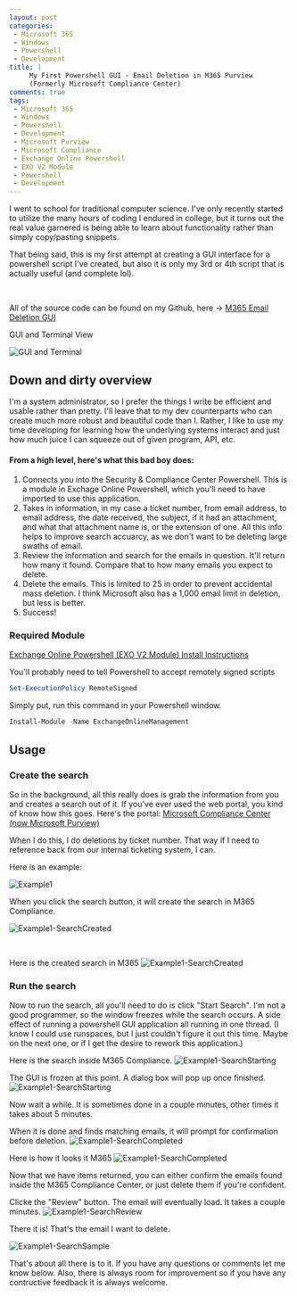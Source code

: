 ```yaml
---
layout: post
categories:
 - Microsoft 365
 - Windows
 - Powershell
 - Development
title: |
     My First Powershell GUI - Email Deletion in M365 Purview
     (Formerly Microsoft Compliance Center)
comments: true
tags: 
 - Microsoft 365
 - Windows
 - Powershell
 - Development
 - Microsoft Purview
 - Microsoft Compliance
 - Exchange Online Powershell
 - EXO V2 Module
 - Powershell
 - Development
---
```


<div class="message">
 I went to school for traditional computer science. I've only recently started to utilize the many hours of coding I endured in college, but it turns out the real value garnered is being able to learn about functionality rather than simply copy/pasting snippets.

 That being said, this is my first attempt at creating a GUI interface for a powershell script I've created, but also it is only my 3rd or 4th script that is actually useful (and complete lol).</div>
<br />

All of the source code can be found on my Github, here -> <a href="https://github.com/jordanreedy16/M365-Email-Deletion-GUI">M365 Email Deletion GUI</a>

GUI and Terminal View

![GUI and Terminal](\assets\2022-4-27\GUI-Screenshot-w-terminal.png)

## Down and dirty overview
I'm a system administrator, so I prefer the things I write be efficient and usable rather than pretty. I'll leave that to my dev counterparts who can create much more robust and beautiful code than I. Rather, I like to use my time developing for learning how the underlying systems interact and just how much juice I can squeeze out of given program, API, etc.

#### From a high level, here's what this bad boy does:
1. Connects you into the Security & Compliance Center Powershell. This is a module in Exchage Online Powershell, which you'll need to have imported to use this application.
2. Takes in information, in my case a ticket number, from email address, to email address, the date received, the subject, if it had an attachment, and what that attachment name is, or the extension of one. All this info helps to improve search accuarcy, as we don't want to be deleting large swaths of email.
3. Review the information and search for the emails in question. It'll return how many it found. Compare that to how many emails you expect to delete.
4. Delete the emails. This is limited to 25 in order to prevent accidental mass deletion. I think Microsoft also has a 1,000 email limit in deletion, but less is better.
5. Success!

### Required Module

<a href="https://docs.microsoft.com/en-us/powershell/exchange/exchange-online-powershell-v2?view=exchange-ps#install-the-exo-v2-module
">Exchange Online Powershell (EXO V2 Module) Install Instructions</a>

You'll probably need to tell Powershell to accept remotely signed scripts
```powershell
Set-ExecutionPolicy RemoteSigned
```

Simply put, run this command in your Powershell window.
```powershell
Install-Module -Name ExchangeOnlineManagement
```

## Usage

### Create the search
So in the background, all this really does is grab the information from you and creates a search out of it. If you've ever used the web portal, you kind of know how this goes. Here's the portal: <a href="https://compliance.microsoft.com/homepage">Microsoft Compliance Center (now Microsoft Purview)</a>

When I do this, I do deletions by ticket number. That way if I need to reference back from our internal ticketing system, I can.

Here is an example:

![Example1](\assets\2022-4-27\Example-Email-Redacted.png)

When you click the search button, it will create the search in M365 Compliance.

![Example1-SearchCreated](\assets\2022-4-27\Search-Created.png)

<br />

Here is the created search in M365
![Example1-SearchCreated](\assets\2022-4-27\Content-Search-View.png)

### Run the search
Now to run the search, all you'll need to do is click "Start Search".
I'm not a good programmer, so the window freezes while the search occurs. A side effect of running a powershell GUI application all running in one thread. 
(I know I could use runspaces, but I just couldn't figure it out this time. Maybe on the next one, or if I get the desire to rework this application.)

Here is the search inside M365 Compliance.
![Example1-SearchStarting](\assets\2022-4-27\Content-Search-Starting.png)


The GUI is frozen at this point. A dialog box will pop up once finished.
![Example1-SearchStarting](\assets\2022-4-27\GUI-Search-Frozen.png)

Now wait a while. It is sometimes done in a couple minutes, other times it takes about 5 minutes.

When it is done and finds matching emails, it will prompt for confirmation before deletion.
![Example1-SearchCompleted](\assets\2022-4-27\Attention-Dialog-Deletion.png)

Here is how it looks it M365
![Example1-SearchCompleted](\assets\2022-4-27\Content-Search-Completed.png)

Now that we have items returned, you can either confirm the emails found inside the M365 Compliance Center, or just delete them if you're confident.

Clicke the "Review" button. The email will eventually load. It takes a couple minutes.
![Example1-SearchReview](\assets\2022-4-27\Content-Search-Review.png)

There it is! That's the email I want to delete.

![Example1-SearchSample](\assets\2022-4-27\Content-Search-Samples.png)

That's about all there is to it. If you have any questions or comments let me know below. Also, there is always room for improvement so if you have any contructive feedback it is always welcome.